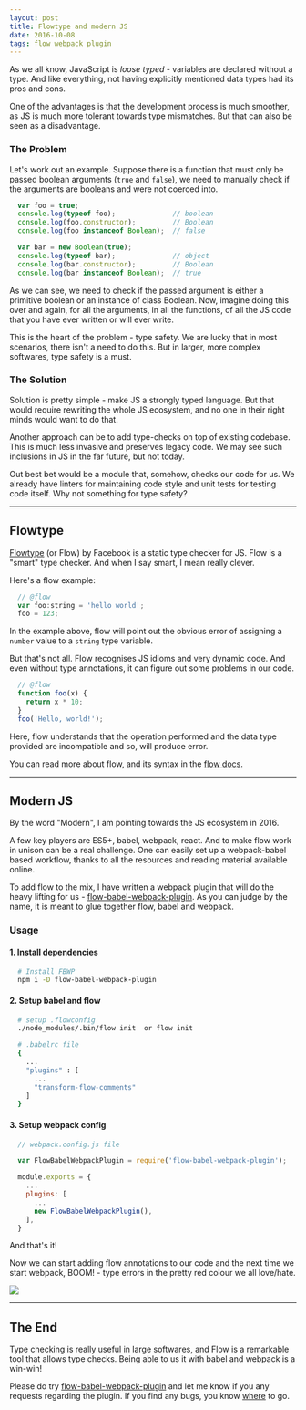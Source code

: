 ```yaml
---
layout: post
title: Flowtype and modern JS
date: 2016-10-08
tags: flow webpack plugin
---
```


As we all know, JavaScript is *loose typed* - variables are declared without a type.
And like everything, not having explicitly mentioned data types had its pros and cons.

One of the advantages is that the development process is much smoother, as JS is much more tolerant towards type mismatches.
But that can also be seen as a disadvantage.

<!-- preview -->

### The Problem

Let's work out an example.
Suppose there is a function that must only be passed boolean arguments (`true` and `false`), we need to manually check if the arguments are booleans and were not coerced into.

```js
  var foo = true;
  console.log(typeof foo);              // boolean
  console.log(foo.constructor);         // Boolean
  console.log(foo instanceof Boolean);  // false

  var bar = new Boolean(true);
  console.log(typeof bar);              // object
  console.log(bar.constructor);         // Boolean
  console.log(bar instanceof Boolean);  // true
```

As we can see, we need to check if the passed argument is either a primitive boolean or an instance of class Boolean.
Now, imagine doing this over and again, for all the arguments, in all the functions, of all the JS code that you have ever written or will ever write.

This is the heart of the problem - type safety.
We are lucky that in most scenarios, there isn't a need to do this.
But in larger, more complex softwares, type safety is a must.

### The Solution

Solution is pretty simple - make JS a strongly typed language.
But that would require rewriting the whole JS ecosystem, and no one in their right minds would want to do that.

Another approach can be to add type-checks on top of existing codebase.
This is much less invasive and preserves legacy code.
We may see such inclusions in JS in the far future, but not today.

Out best bet would be a module that, somehow, checks our code for us.
We already have linters for maintaining code style and unit tests for testing code itself.
Why not something for type safety?

---

## Flowtype

[Flowtype] (or Flow) by Facebook is a static type checker for JS.
Flow is a "smart" type checker.
And when I say smart, I mean really clever.

Here's a flow example:

```js
  // @flow
  var foo:string = 'hello world';
  foo = 123;
```

In the example above, flow will point out the obvious error of assigning a `number` value to a `string` type variable.

But that's not all.
Flow recognises JS idioms and very dynamic code.
And even without type annotations, it can figure out some problems in our code.

```js
  // @flow
  function foo(x) {
    return x * 10;
  }
  foo('Hello, world!');
```

Here, flow understands that the operation performed and the data type provided are incompatible and so, will produce error.

You can read more about flow, and its syntax in the [flow docs].

---

## Modern JS

By the word "Modern", I am pointing towards the JS ecosystem in 2016.

A few key players are ES5+, babel, webpack, react.
And to make flow work in unison can be a real challenge.
One can easily set up a webpack-babel based workflow, thanks to all the resources and reading material available online.

To add flow to the mix, I have written a webpack plugin that will do the heavy lifting for us - [flow-babel-webpack-plugin].
As you can judge by the name, it is meant to glue together flow, babel and webpack.

### Usage

#### 1. Install dependencies

```sh
  # Install FBWP
  npm i -D flow-babel-webpack-plugin
```

#### 2. Setup babel and flow
```sh
  # setup .flowconfig
  ./node_modules/.bin/flow init  or flow init

  # .babelrc file
  {
    ...
    "plugins" : [
      ...
      "transform-flow-comments"
    ]
  }
```

#### 3. Setup webpack config

```js
  // webpack.config.js file

  var FlowBabelWebpackPlugin = require('flow-babel-webpack-plugin');

  module.exports = {
    ...
    plugins: [
      ...
      new FlowBabelWebpackPlugin(),
    ],
  }
```

And that's it!

Now we can start adding flow annotations to our code and the next time we start webpack, BOOM! - type errors in the pretty red colour we all love/hate.

![]({{site.baseurl}}/img/demo.png)

---

## The End

Type checking is really useful in large softwares, and Flow is a remarkable tool that allows type checks.
Being able to us it with babel and webpack is a win-win!

Please do try [flow-babel-webpack-plugin] and let me know if you any requests regarding the plugin.
If you find any bugs, you know [where][issues] to go.

[Flowtype]: https://flowtype.org
[flow docs]: https://flowtype.org/docs
[flow-babel-webpack-plugin]: https://github.com/zhirzh/flow-babel-webpack-plugin
[issues]: https://github.com/zhirzh/flow-babel-webpack-plugin/issues
